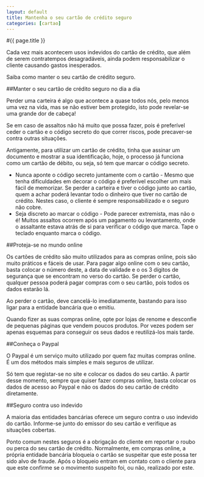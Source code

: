 ```yaml
---
layout: default
title: Mantenha o seu cartão de crédito seguro
categories: [cartao]
---
```


#{{ page.title }}

Cada vez mais acontecem usos indevidos do cartão de crédito, que além de serem contratempos desagradáveis, ainda podem responsabilizar o cliente causando gastos inesperados.

Saiba como manter o seu cartão de crédito seguro.

##Manter o seu cartão de crédito seguro no dia a dia

Perder uma carteira é algo que acontece a quase todos nós, pelo menos uma vez na vida, mas se não estiver bem protegido, isto pode revelar-se uma grande dor de cabeça!

Se em caso de assaltos não há muito que possa fazer, pois é preferível ceder o cartão e o código secreto do que correr riscos, pode precaver-se contra outras situações.

Antigamente, para utilizar um cartão de crédito, tinha que assinar um documento e mostrar a sua identificação, hoje, o processo já funciona como um cartão de débito, ou seja, só tem que marcar o código secreto.

* Nunca aponte o código secreto juntamente com o cartão - Mesmo que tenha dificuldades em decorar o código é preferível escolher um mais fácil de memorizar. Se perder a carteira e tiver o código junto ao cartão, quem a achar poderá levantar todo o dinheiro que tiver no cartão de crédito. Nestes caso, o cliente é sempre responsabilizado e o seguro não cobre.
* Seja discreto ao marcar o código - Pode parecer extremista, mas não o é! Muitos assaltos ocorrem após um pagamento ou levantamento, onde o assaltante estava atrás de si para verificar o código que marca. Tape o teclado enquanto marca o código.

##Proteja-se no mundo online

Os cartões de crédito são muito utilizados para as compras online, pois são muito práticos e fáceis de usar. Para pagar algo online com o seu cartão, basta colocar o número deste, a data de validade e o os 3 dígitos de segurança que se encontram no verso do cartão. Se perder o cartão, qualquer pessoa poderá pagar compras com o seu cartão, pois todos os dados estarão lá.

Ao perder o cartão, deve cancelá-lo imediatamente, bastando para isso ligar para a entidade bancária que o emitiu.

Quando fizer as suas compras online, opte por lojas de renome e desconfie de pequenas páginas que vendem poucos produtos. Por vezes podem ser apenas esquemas para conseguir os seus dados e reutilizá-los mais tarde.

##Conheça o Paypal

O Paypal é um serviço muito utilizado por quem faz muitas compras online. É um dos métodos mais simples e mais seguros de utilizar.

Só tem que registar-se no site e colocar os dados do seu cartão. A partir desse momento, sempre que quiser fazer compras online, basta colocar os dados de acesso ao Paypal e não os dados do seu cartão de crédito diretamente.

##Seguro contra uso indevido

A maioria das entidades bancárias oferece um seguro contra o uso indevido do cartão. Informe-se junto do emissor do seu cartão e verifique as situações cobertas.

Ponto comum nestes seguros é a obrigação do cliente em reportar o roubo ou perca do seu cartão de crédito. Normalmente, em compras online, a própria entidade bancária bloqueia o cartão se suspeitar que este possa ter sido alvo de fraude. Após o bloqueio entram em contato com o cliente para que este confirme se o movimento suspeito foi, ou não, realizado por este.
